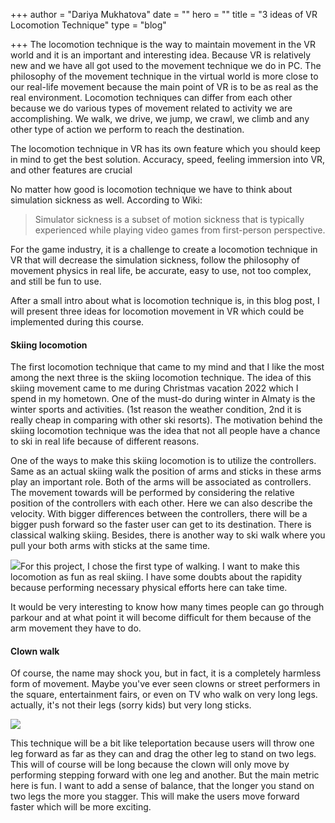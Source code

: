 +++
author = "Dariya Mukhatova"
date = ""
hero = ""
title = "3 ideas of VR Locomotion Technique"
type = "blog"

+++
The locomotion technique is the way to maintain movement in the VR world and it is an important and interesting idea. Because VR is relatively new and we have all got used to the movement technique we do in PC. The philosophy of the movement technique in the virtual world is more close to our real-life movement because the main point of VR is to be as real as the real environment. Locomotion techniques can differ from each other because we do various types of movement related to activity we are accomplishing. We walk, we drive, we jump, we crawl, we climb and any other type of action we perform to reach the destination. 

The locomotion technique in VR has its own feature which you should keep in mind to get the best solution. Accuracy, speed, feeling immersion into VR, and other features are crucial 

No matter how good is locomotion technique we have to think about simulation sickness as well. According to Wiki:

> Simulator sickness is a subset of motion sickness that is typically experienced while playing video games from first-person perspective. 

For the game industry, it is a challenge to create a locomotion technique in VR that will decrease the simulation sickness, follow the philosophy of movement physics in real life, be accurate, easy to use, not too complex, and still be fun to use. 

After a small intro about what is locomotion technique is, in this blog post, I will present three ideas for locomotion movement in VR which could be implemented during this course.

#### Skiing locomotion

The first locomotion technique that came to my mind and that I like the most among the next three is the skiing locomotion technique. The idea of this skiing movement came to me during Christmas vacation 2022 which I spend in my hometown. One of the must-do during winter in Almaty is the winter sports and activities. (1st reason the weather condition, 2nd it is really cheap in comparing with other ski resorts). The motivation behind the skiing locomotion technique was the idea that not all people have a chance to ski in real life because of different reasons. 

One of the ways to make this skiing locomotion is to utilize the controllers.  Same as an actual skiing walk the position of arms and sticks in these arms play an important role. Both of the arms will be associated as controllers. The movement towards will be performed by considering the relative position of the controllers with each other. Here we can also describe the velocity. With bigger differences between the controllers, there will be a bigger push forward so the faster user can get to its destination. There is classical walking skiing. Besides, there is another way to ski walk where you pull your both arms with sticks at the same time. 

![](/images/overview-of-the-techniques-gears-employed-in-classical-cross-country-skiing-dp-double.png)For this project, I chose the first type of walking. I want to make this locomotion as fun as real skiing. I have some doubts about the rapidity because performing necessary physical efforts here can take time. 

It would be very interesting to know how many times people can go through parkour and at what point it will become difficult for them because of the arm movement they have to do.

#### Clown walk

Of course, the name may shock you, but in fact, it is a completely harmless form of movement. Maybe you've ever seen clowns or street performers in the square, entertainment fairs, or even on TV who walk on very long legs. actually, it's not their legs (sorry kids) but very long sticks. 

![](/images/174429453_e8d499ad51_b.jpg)

This technique will be a bit like teleportation because users will throw one leg forward as far as they can and drag the other leg to stand on two legs. This will of course will be long because the clown will only move by performing stepping forward with one leg and another. But the main metric here is fun. I want to add a sense of balance, that the longer you stand on two legs the more you stagger. This will make the users move forward faster which will be more exciting. 